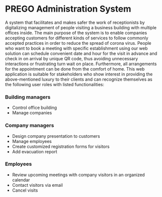 # PREGO Administration System
A system that facilitates and makes safer the work of receptionists by digitalizing management of people visiting a business building with multiple offices inside. 
The main purpose of the system is to enable companies accepting customers for different kinds of services to follow commonly accepted practices in order to reduce the spread of corona virus.
People who want to book a meeting with specific establishment using our web solution can schedule convenient date and hour for the visit in advance and check in on arrival by unique QR code, 
thus avoiding unnecessary interactions or frustrating turn wait on place. Furthermore, all arrangements for the appointment can be done from the comfort of home.
This web application is suitable for stakeholders who show interest in providing the above-mentioned luxury to their clients and can recognize themselves 
as the following user roles with listed functionalities:

### Building managers
 
*	Control office building
* Manage companies 

### Company managers
 
*	Design company presentation to customers
*	Manage employees
*	Create customized registration forms for visitors
*	Add evacuation report

### Employees
 
*	Review upcoming meetings with company visitors in an organized calendar
*	Contact visitors via email
*	Cancel visits
